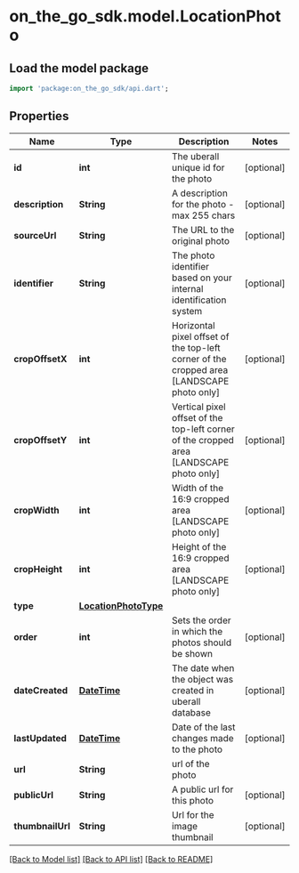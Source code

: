 # on_the_go_sdk.model.LocationPhoto

## Load the model package
```dart
import 'package:on_the_go_sdk/api.dart';
```

## Properties
Name | Type | Description | Notes
------------ | ------------- | ------------- | -------------
**id** | **int** | The uberall unique id for the photo | [optional] 
**description** | **String** | A description for the photo - max 255 chars | [optional] 
**sourceUrl** | **String** | The URL to the original photo | [optional] 
**identifier** | **String** | The photo identifier based on your internal identification system | [optional] 
**cropOffsetX** | **int** | Horizontal pixel offset of the top-left corner of the cropped area [LANDSCAPE photo only] | [optional] 
**cropOffsetY** | **int** | Vertical pixel offset of the top-left corner of the cropped area [LANDSCAPE photo only] | [optional] 
**cropWidth** | **int** | Width of the 16:9 cropped area [LANDSCAPE photo only] | [optional] 
**cropHeight** | **int** | Height of the 16:9 cropped area [LANDSCAPE photo only] | [optional] 
**type** | [**LocationPhotoType**](LocationPhotoType.md) |  | 
**order** | **int** | Sets the order in which the photos should be shown | [optional] 
**dateCreated** | [**DateTime**](DateTime.md) | The date when the object was created in uberall database | [optional] 
**lastUpdated** | [**DateTime**](DateTime.md) | Date of the last changes made to the photo | [optional] 
**url** | **String** | url of the photo | 
**publicUrl** | **String** | A public url for this photo | [optional] 
**thumbnailUrl** | **String** | Url for the image thumbnail | [optional] 

[[Back to Model list]](../README.md#documentation-for-models) [[Back to API list]](../README.md#documentation-for-api-endpoints) [[Back to README]](../README.md)


